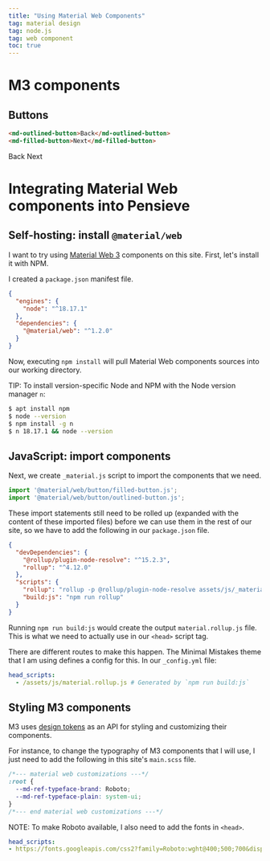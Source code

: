 ```yaml
---
title: "Using Material Web Components"
tag: material design
tag: node.js
tag: web component
toc: true
---
```


# M3 components

## Buttons

```html
<md-outlined-button>Back</md-outlined-button>
<md-filled-button>Next</md-filled-button>
```

<md-outlined-button>Back</md-outlined-button>
<md-filled-button>Next</md-filled-button>
<br />

# Integrating Material Web components into Pensieve

## Self-hosting: install `@material/web`

I want to try using [Material Web 3](https://m3.material.io/develop/web)
components on this site. First, let's install it with NPM.

I created a `package.json` manifest file.

```json
{
  "engines": {
    "node": "^18.17.1"
  },
  "dependencies": {
    "@material/web": "^1.2.0"
  }
}
```

Now, executing `npm install` will pull Material Web components sources into our
working directory.

TIP: To install version-specific Node and NPM with the Node version manager `n`:

```sh
$ apt install npm
$ node --version
$ npm install -g n
$ n 18.17.1 && node --version
```

## JavaScript: import components

Next, we create `_material.js` script to import the components that we need.

```javascript
import '@material/web/button/filled-button.js';
import '@material/web/button/outlined-button.js';
```

These import statements still need to be rolled up (expanded with the content
of these imported files) before we can use them in the rest of our site, so
we have to add the following in our `package.json` file.

```json
{
  "devDependencies": {
    "@rollup/plugin-node-resolve": "^15.2.3",
    "rollup": "^4.12.0"
  },
  "scripts": {
    "rollup": "rollup -p @rollup/plugin-node-resolve assets/js/_material.js -o assets/js/material.rollup.js",
    "build:js": "npm run rollup"
  }
}
```

Running `npm run build:js` would create the output `material.rollup.js` file.
This is what we need to actually use in our `<head>` script tag.

There are different routes to make this happen. The Minimal Mistakes theme that
I am using defines a config for this. In our `_config.yml` file:

```yaml
head_scripts:
  - /assets/js/material.rollup.js # Generated by `npm run build:js`
```

## Styling M3 components

M3 uses
[design tokens](https://github.com/material-components/material-web/tree/main/docs/theming#tokens)
as an API for styling and customizing their components.

For instance, to change the typography of M3 components that I will use, I just
need to add the following in this site's `main.scss` file.

```scss
/*--- material web customizations ---*/
:root {
  --md-ref-typeface-brand: Roboto;
  --md-ref-typeface-plain: system-ui;
}
/*--- end material web customizations ---*/
```

NOTE: To make Roboto available, I also need to add the fonts in `<head>`.
```yaml
head_scripts:
- https://fonts.googleapis.com/css2?family=Roboto:wght@400;500;700&display=swap
```
